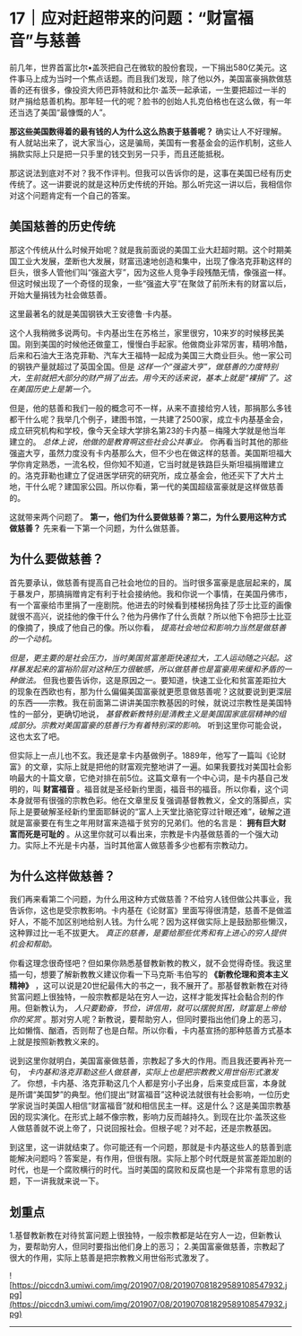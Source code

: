 # 17｜应对赶超带来的问题：“财富福音”与慈善

前几年，世界首富比尔•盖茨把自己在微软的股份套现，一下捐出580亿美元。这件事马上成为当时一个焦点话题。而且我们发现，除了他以外，美国富豪捐款做慈善的还有很多，像投资大师巴菲特就和比尔·盖茨一起承诺，一生要把超过一半的财产捐给慈善机构。那年轻一代的呢？脸书的创始人扎克伯格也在这么做，有一年还当选了美国“最慷慨的人”。

 **那这些美国数得着的最有钱的人为什么这么热衷于慈善呢？** 确实让人不好理解。有人就站出来了，说大家当心，这是骗局，美国有一套基金会的运作机制，这些人捐款实际上只是把一只手里的钱交到另一只手，而且还能抵税。

那这说法到底对不对？我不作评判。但我可以告诉你的是，这事在美国已经有历史传统了。这一讲要说的就是这种历史传统的开始。那么听完这一讲以后，我相信你对这个问题肯定有一个自己的答案。

## 美国慈善的历史传统

那这个传统从什么时候开始呢？就是我前面说的美国工业大赶超时期。这个时期美国工业大发展，垄断也大发展，财富迅速地创造和集中，出现了像洛克菲勒这样的巨头，很多人管他们叫“强盗大亨”，因为这些人竞争手段残酷无情，像强盗一样。但这时候出现了一个奇怪的现象，一些“强盗大亨”在聚敛了前所未有的财富以后，开始大量捐钱为社会做慈善。

这里最著名的就是美国钢铁大王安德鲁·卡内基。

这个人我稍微多说两句。卡内基出生在苏格兰，家里很穷，10来岁的时候移民美国。刚到美国的时候他还做童工，慢慢白手起家。他做商业非常厉害，精明冷酷，后来和石油大王洛克菲勒、汽车大王福特一起成为美国三大商业巨头。他一家公司的钢铁产量就超过了英国全国。但是 *这样一个“强盗大亨”，做慈善的力度特别大，生前就把大部分的财产捐了出去。用今天的话来说，基本上就是“裸捐”了。这在美国历史上是第一个。*

但是，他的慈善和我们一般的概念可不一样，从来不直接给穷人钱，那捐那么多钱都干什么呢？我举几个例子，建图书馆，一共建了2500家，成立卡内基基金会，成立研究机构和学校，像今天全球大学排名第23的卡内基－梅隆大学就是他当年建立的。 *总体上说，他做的是教育啊这些社会公共事业。* 你再看当时其他的那些强盗大亨，虽然力度没有卡内基那么大，但不少也在做这样的慈善。美国斯坦福大学你肯定熟悉，一流名校，但你知不知道，它当时就是铁路巨头斯坦福捐赠建立的。洛克菲勒也建立了促进医学研究的研究所，成立基金会，他还买下了大片土地，干什么呢？建国家公园。所以你看，第一代的美国超级富豪就是这样做慈善的。

这就带来两个问题了。 **第一，他们为什么要做慈善？第二，为什么要用这种方式做慈善？** 先来看一下第一个问题，为什么做慈善。

## 为什么要做慈善？

首先要承认，做慈善有提高自己社会地位的目的。当时很多富豪是底层起来的，属于暴发户，那搞捐赠肯定有利于社会接纳他。我和你说一个事情，在美国丹佛市，有一个富豪给市里捐了一座剧院。他进去的时候看到楼梯拐角挂了莎士比亚的画像就很不高兴，说挂他的像干什么？他为丹佛作了什么贡献？所以他下令把莎士比亚的像摘了，换成了他自己的像。所以你看， *提高社会地位和影响力当然是做慈善的一个动机。*

 *但是，更主要的是社会压力，当时美国贫富差距快速拉大，工人运动随之兴起。这样暴发起来的富裕阶层对这种压力很敏感，所以做慈善也是富豪用来缓和矛盾的一种做法。* 但我也要告诉你，这是原因之一。要知道，快速工业化和贫富差距拉大的现象在西欧也有，那为什么偏偏美国富豪就更愿意做慈善呢？这就要说到更深层的东西——宗教。我在前面第二讲讲美国宗教基因的时候，就说过宗教性是美国特性的一部分，更确切地说， *基督教新教特别是清教主义是美国国家底层精神的组成部分。宗教对美国富豪的慈善行为有着特别深的影响。* 听到这里你可能会说，这也太玄了吧。

但实际上一点儿也不玄。我还是拿卡内基做例子。1889年，他写了一篇叫《论财富》的文章，实际上就是把他的财富观完整地讲了一遍。如果我要找对美国社会影响最大的十篇文章，它绝对排在前5位。这篇文章有一个中心词，是卡内基自己发明的，叫 **财富福音** 。福音就是圣经新约里面，福音书的福音。所以你看，这个词本身就带有很强的宗教色彩。他在文章里反复强调基督教教义，全文的落脚点，实际上是要破解圣经新约里面耶稣说的“富人上天堂比骆驼穿过针眼还难”，破解之道就是富豪要在有生之年用财富来造福于贫穷的兄弟们。他的名言是： **拥有巨大财富而死是可耻的** 。从这里你就可以看出来，宗教是卡内基做慈善的一个强大动力。实际上不光是卡内基，当时其他富人做慈善多少也都有宗教动力。

## 为什么这样做慈善？

我们再来看第二个问题，为什么用这种方式做慈善？不给穷人钱但做公共事业，我告诉你，这也是受宗教影响。卡内基在《论财富》里面写得很清楚，慈善不是做滥好人，不能不加区别地给别人钱。为什么呢？因为这样做实际上是鼓励那些懒汉，这种罪过比一毛不拔更大。 *真正的慈善，是要给那些优秀和有上进心的穷人提供机会和帮助。*

你看这理念很奇怪吧？但如果你熟悉基督教新教的教义，就不会觉得奇怪。我这里插一句，想要了解新教教义建议你看一下马克斯·韦伯写的 **《新教伦理和资本主义精神》** ，这可以说是20世纪最伟大的书之一，我不展开了。那基督教新教在对待贫富问题上很独特，一般宗教都是站在穷人一边，这样才能发挥社会黏合剂的作用。但新教认为， *人只要勤奋，节俭，讲信用，就可以摆脱贫困，财富是上帝给你的奖赏* 。那对穷人呢？新教说，要帮助穷人，但同时要指出他们身上的恶习，比如懒惰、酗酒，否则帮了也是白帮。所以你看，卡内基宣扬的那种慈善方式基本上就是按照新教教义来的。

说到这里你就明白，美国富豪做慈善，宗教起了多大的作用。而且我还要再补充一句， *卡内基和洛克菲勒这些人做慈善，实际上也是把宗教教义用世俗形式激发了。* 你想，卡内基、洛克菲勒这几个人都是穷小子出身，后来变成巨富，本身就是所谓“美国梦”的典型。他们提出“财富福音”这种说法就很有社会影响，一位历史学家说当时美国人相信“财富福音”就和相信民主一样。这是什么？这是美国宗教基因的现实演化。在形式上越不像宗教，影响力反而越持久。到现在比尔·盖茨这些人做慈善就不说上帝了，只说回报社会。但根子呢？对不起，还是宗教基因。

到这里，这一讲就结束了。你可能还有一个问题，那就是卡内基这些人的慈善到底能解决问题吗？答案是，有作用，但很有限。实际上那个时代既是贫富差距加剧的时代，也是一个腐败横行的时代。当时美国的腐败和反腐也是一个非常有意思的话题，下一讲我就来说一下。

## 划重点

1.基督教新教在对待贫富问题上很独特，一般宗教都是站在穷人一边，但新教认为，要帮助穷人，但同时要指出他们身上的恶习；
2.美国富豪做慈善，宗教起了很大的作用，实际上慈善是把宗教教义用世俗形式激发了。

![https://piccdn3.umiwi.com/img/201907/08/201907081829589108547932.jpg](https://piccdn3.umiwi.com/img/201907/08/201907081829589108547932.jpg)

---
